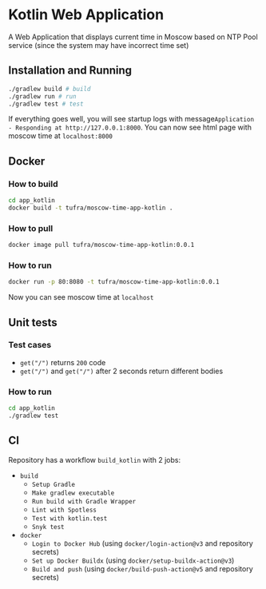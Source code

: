 # Kotlin Web Application

A Web Application that displays current time in Moscow based on NTP Pool service (since the system may have incorrect time set)

## Installation and Running

```bash
./gradlew build # build
./gradlew run # run
./gradlew test # test
```

If everything goes well, you will see startup logs with message`Application - Responding at http://127.0.0.1:8000`. You can now see html page with moscow time at `localhost:8000`

## Docker

### How to build

```bash
cd app_kotlin
docker build -t tufra/moscow-time-app-kotlin .
```

### How to pull

```bash
docker image pull tufra/moscow-time-app-kotlin:0.0.1
```

### How to run

```bash
docker run -p 80:8080 -t tufra/moscow-time-app-kotlin:0.0.1
```

Now you can see moscow time at `localhost`

## Unit tests

### Test cases

- `get("/")` returns `200` code
- `get("/")` and `get("/")` after 2 seconds return different bodies

### How to run

```bash
cd app_kotlin
./gradlew test
```

## CI

Repository has a workflow `build_kotlin` with 2 jobs:

- `build`
    - `Setup Gradle`
    - `Make gradlew executable`
    - `Run build with Gradle Wrapper`
    - `Lint with Spotless`
    - `Test with kotlin.test`
    - `Snyk test`
- `docker`
    - `Login to Docker Hub` (using `docker/login-action@v3` and repository secrets)
    - `Set up Docker Buildx` (using `docker/setup-buildx-action@v3`)
    - `Build and push` (using `docker/build-push-action@v5` and repository secrets)
